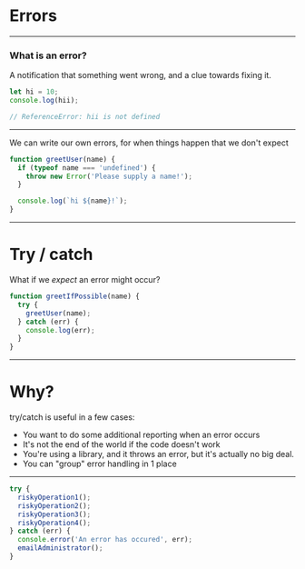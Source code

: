 # Errors

---

### What is an error?

A notification that something went wrong, and a clue towards fixing it.

```js
let hi = 10;
console.log(hii);

// ReferenceError: hii is not defined
```

---

We can write our own errors, for when things happen that we don't expect

```js
function greetUser(name) {
  if (typeof name === 'undefined') {
    throw new Error('Please supply a name!');
  }

  console.log(`hi ${name}!`);
}
```

---

# Try / catch

What if we _expect_ an error might occur?

```js
function greetIfPossible(name) {
  try {
    greetUser(name);
  } catch (err) {
    console.log(err);
  }
}
```

---

# Why?

try/catch is useful in a few cases:

- You want to do some additional reporting when an error occurs
- It's not the end of the world if the code doesn't work
- You're using a library, and it throws an error, but it's actually no big deal.
- You can "group" error handling in 1 place

---

```js
try {
  riskyOperation1();
  riskyOperation2();
  riskyOperation3();
  riskyOperation4();
} catch (err) {
  console.error('An error has occured', err);
  emailAdministrator();
}
```
